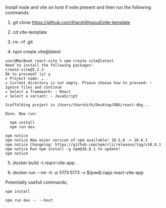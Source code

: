 Install node and vite on host if note present and then run the following commands:

1. git clone https://github.com/tharshithgoud/vite-template

2. cd vite-template

3. rm -rf .git

4. npm create vite@latest
```
user@MacBook react-vite % npm create vite@latest
Need to install the following packages:
create-vite@5.2.3
Ok to proceed? (y) y
✔ Project name: … .
✔ Current directory is not empty. Please choose how to proceed: › Ignore files and continue
✔ Select a framework: › React
✔ Select a variant: › JavaScript

Scaffolding project in /Users/tharshith/Desktop/DBG/react-dbg...

Done. Now run:

  npm install
  npm run dev

npm notice 
npm notice New minor version of npm available! 10.5.0 -> 10.8.1
npm notice Changelog: https://github.com/npm/cli/releases/tag/v10.8.1
npm notice Run npm install -g npm@10.8.1 to update!
npm notice 
```

5. docker build -t react-vite-app .

6. docker run --rm -it -p 5173:5173 -v $(pwd):/app react-vite-app

Potentially usefull commands,

```
npm install

npm run dev -- --host
```
